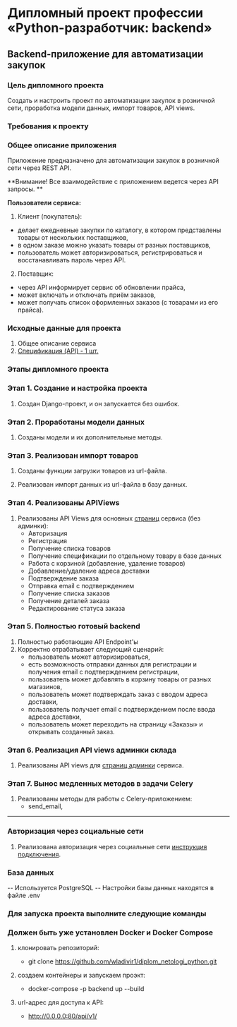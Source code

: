 # Дипломный проект профессии «Python-разработчик: backend»

## Backend-приложение для автоматизации закупок

### Цель дипломного проекта

Создать и настроить проект по автоматизации закупок в розничной сети, проработка модели данных, импорт товаров, API views.

### Требования к проекту

### Общее описание приложения

Приложение предназначено для автоматизации закупок в розничной сети через REST API.

**Внимание! Все взаимодействие с приложением ведется через API запросы. **

**Пользователи сервиса:**

1. Клиент (покупатель):

- делает ежедневные закупки по каталогу, в котором представлены товары от нескольких поставщиков,
- в одном заказе можно указать товары от разных поставщиков,
- пользователь может авторизироваться, регистрироваться и восстанавливать пароль через API.
    
2. Поставщик:

- через API информирует сервис об обновлении прайса,
- может включать и отключать приём заказов,
- может получать список оформленных заказов (с товарами из его прайса).

### Исходные данные для проекта
 
1. Общее описание сервиса
1. [Спецификация (API) - 1 шт.](./api.md) 

### Этапы дипломного проекта

### Этап 1. Создание и настройка проекта

1. Создан Django-проект, и он запускается без ошибок.


### Этап 2. Проработаны модели данных

1. Созданы модели и их дополнительные методы.


### Этап 3. Реализован импорт товаров

1. Созданы функции загрузки товаров из url-файла.

2. Реализован импорт данных из url-файла в базу данных.

### Этап 4. Реализованы APIViews


1. Реализованы API Views для основных [страниц](./screens.md) сервиса (без админки):
   - Авторизация
   - Регистрация
   - Получение списка товаров
   - Получение спецификации по отдельному товару в базе данных
   - Работа с корзиной (добавление, удаление товаров)
   - Добавление/удаление адреса доставки
   - Подтверждение заказа
   - Отправка email c подтверждением
   - Получение  списка заказов
   - Получение деталей заказа
   - Редактирование статуса заказа


### Этап 5. Полностью готовый backend


1. Полностью работающие API Endpoint'ы
2. Корректно отрабатывает следующий сценарий:
   - пользователь может авторизироваться,
   - есть возможность отправки данных для регистрации и получения email с подтверждением регистрации,
   - пользователь может добавлять в корзину товары от разных магазинов,
   - пользователь может подтверждать заказ с вводом адреса доставки,
   - пользователь получает email с подтверждением после ввода адреса доставки,
   - пользователь может переходить на страницу «‎Заказы» и открывать созданный заказ.


### Этап 6. Реализация API views админки склада


1. Реализованы API views для [страниц админки](./screens.md) сервиса.


### Этап 7. Вынос медленных методов в задачи Celery
   
1. Реализованы методы для работы с Celery-приложением:
   - send_email,

---

### Авторизация через социальные сети

1. Реализована авторизация через социальные сети [инструкция подключения](./screens2.md).

### База данных

 -- Используется PostgreSQL
 -- Настройки базы данных находятся в файле .env


### Для запуска проекта выполните следующие команды
### Должен быть уже установлен Docker и Docker Compose

1. клонировать репозиторий:
   - git clone https://github.com/wladivir1/diplom_netologi_python.git

2. создаем контейнеры и запускаем проэкт:
   - docker-compose -p backend up --build

3. url-адрес для доступа к API:
   - http://0.0.0.0:80/api/v1/








